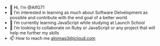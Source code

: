 - 👋 Hi, I’m @AlfG71
- 👀 I’m interested in learning as much about Software Delvelopment as possible and contribute with the end goal of a better world
- 🌱 I’m currently learning JavaScript while studying at Launch School
- 💞️ I’m looking to collaborate on Ruby or JavaScript or any project that will help me further my skills
- 📫 How to reach me alnimag3@icloud.com

<!---
AlfG71/AlfG71 is a ✨ special ✨ repository because its `README.md` (this file) appears on your GitHub profile.
You can click the Preview link to take a look at your changes.
--->
